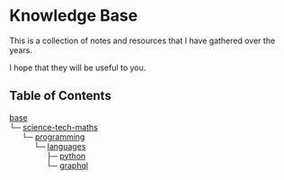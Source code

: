 # Knowledge Base

This is a collection of notes and resources that I have gathered over the years.

I hope that they will be useful to you.

## Table of Contents

[base](<base>)<br>
└─ [science-tech-maths](<base/science-tech-maths>)<br>
&emsp;&nbsp;&nbsp;└─ [programming](<base/science-tech-maths/programming>)<br>
&emsp;&nbsp;&nbsp;&emsp;&nbsp;&nbsp;└─ [languages](<base/science-tech-maths/programming/languages>)<br>
&emsp;&nbsp;&nbsp;&emsp;&nbsp;&nbsp;&emsp;&nbsp;&nbsp;├─ [python](<base/science-tech-maths/programming/languages/python>)<br>
&emsp;&nbsp;&nbsp;&emsp;&nbsp;&nbsp;&emsp;&nbsp;&nbsp;└─ [graphql](<base/science-tech-maths/programming/languages/graphql>)<br>
